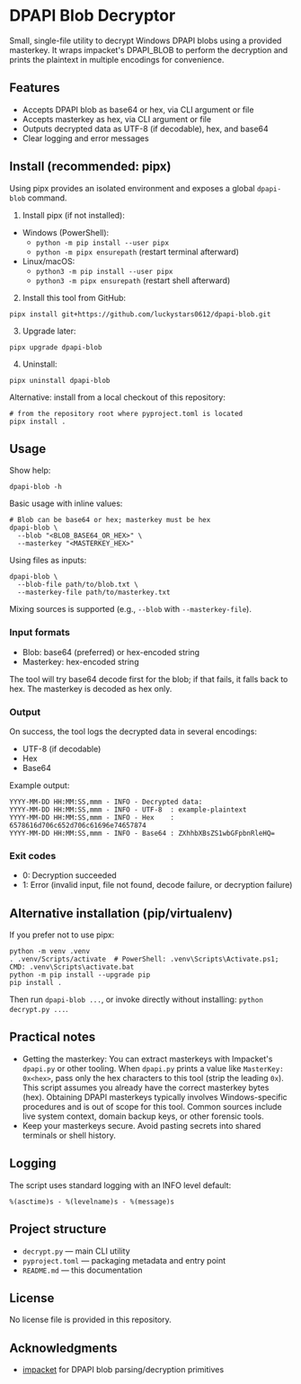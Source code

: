 # DPAPI Blob Decryptor

Small, single-file utility to decrypt Windows DPAPI blobs using a provided masterkey. It wraps impacket's DPAPI_BLOB to perform the decryption and prints the plaintext in multiple encodings for convenience.

## Features
- Accepts DPAPI blob as base64 or hex, via CLI argument or file
- Accepts masterkey as hex, via CLI argument or file
- Outputs decrypted data as UTF-8 (if decodable), hex, and base64
- Clear logging and error messages

## Install (recommended: pipx)
Using pipx provides an isolated environment and exposes a global `dpapi-blob` command.

1) Install pipx (if not installed):
- Windows (PowerShell):
  - `python -m pip install --user pipx`
  - `python -m pipx ensurepath` (restart terminal afterward)
- Linux/macOS:
  - `python3 -m pip install --user pipx`
  - `python3 -m pipx ensurepath` (restart shell afterward)

2) Install this tool from GitHub:
```
pipx install git+https://github.com/luckystars0612/dpapi-blob.git
```

3) Upgrade later:
```
pipx upgrade dpapi-blob
```

4) Uninstall:
```
pipx uninstall dpapi-blob
```

Alternative: install from a local checkout of this repository:
```
# from the repository root where pyproject.toml is located
pipx install .
```

## Usage

Show help:
```
dpapi-blob -h
```

Basic usage with inline values:
```
# Blob can be base64 or hex; masterkey must be hex
dpapi-blob \
  --blob "<BLOB_BASE64_OR_HEX>" \
  --masterkey "<MASTERKEY_HEX>"
```

Using files as inputs:
```
dpapi-blob \
  --blob-file path/to/blob.txt \
  --masterkey-file path/to/masterkey.txt
```

Mixing sources is supported (e.g., `--blob` with `--masterkey-file`).

### Input formats
- Blob: base64 (preferred) or hex-encoded string
- Masterkey: hex-encoded string

The tool will try base64 decode first for the blob; if that fails, it falls back to hex. The masterkey is decoded as hex only.

### Output
On success, the tool logs the decrypted data in several encodings:
- UTF-8 (if decodable)
- Hex
- Base64

Example output:
```
YYYY-MM-DD HH:MM:SS,mmm - INFO - Decrypted data:
YYYY-MM-DD HH:MM:SS,mmm - INFO - UTF-8  : example-plaintext
YYYY-MM-DD HH:MM:SS,mmm - INFO - Hex    : 6578616d706c652d706c61696e74657874
YYYY-MM-DD HH:MM:SS,mmm - INFO - Base64 : ZXhhbXBsZS1wbGFpbnRleHQ=
```

### Exit codes
- 0: Decryption succeeded
- 1: Error (invalid input, file not found, decode failure, or decryption failure)

## Alternative installation (pip/virtualenv)
If you prefer not to use pipx:
```
python -m venv .venv
. .venv/Scripts/activate  # PowerShell: .venv\Scripts\Activate.ps1; CMD: .venv\Scripts\activate.bat
python -m pip install --upgrade pip
pip install .
```
Then run `dpapi-blob ...`, or invoke directly without installing: `python decrypt.py ...`.

## Practical notes
- Getting the masterkey: You can extract masterkeys with Impacket's `dpapi.py` or other tooling. When `dpapi.py` prints a value like `MasterKey: 0x<hex>`, pass only the hex characters to this tool (strip the leading `0x`). This script assumes you already have the correct masterkey bytes (hex). Obtaining DPAPI masterkeys typically involves Windows-specific procedures and is out of scope for this tool. Common sources include live system context, domain backup keys, or other forensic tools.
- Keep your masterkeys secure. Avoid pasting secrets into shared terminals or shell history.

## Logging
The script uses standard logging with an INFO level default:
```
%(asctime)s - %(levelname)s - %(message)s
```

## Project structure
- `decrypt.py` — main CLI utility
- `pyproject.toml` — packaging metadata and entry point
- `README.md` — this documentation

## License
No license file is provided in this repository.

## Acknowledgments
- [impacket](https://github.com/fortra/impacket) for DPAPI blob parsing/decryption primitives
